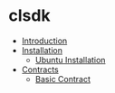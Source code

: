 # clsdk

- [Introduction](README.md)
- [Installation]()
  - [Ubuntu Installation](ubuntu.md)
- [Contracts]()
  - [Basic Contract](basic_contract/README.md)
